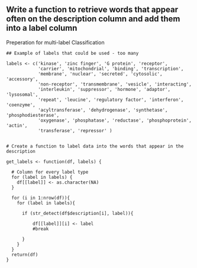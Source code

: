 ## Write a function to retrieve words that appear often on the description column and add them into a label column

Preperation for multi-label Classification

    ## Example of labels that could be used - too many

    labels <- c('kinase', 'zinc finger', 'G protein', 'receptor', 
                'carrier', 'mitochondrial', 'binding', 'transcription',
                'membrane', 'nuclear', 'secreted', 'cytosolic', 'accessory',
                'non-receptor', 'transmembrane', 'vesicle', 'interacting', 
                'interleukin', 'suppressor', 'hormone', 'adaptor', 'lysosomal', 
                'repeat', 'leucine', 'regulatory factor', 'interferon', 'coenzyme', 
                'acyltransferase', 'dehydrogenase', 'synthetase', 'phosphodiesterase',
                'oxygenase', 'phosphatase', 'reductase', 'phosphoprotein', 'actin', 
                'transferase', 'repressor' )


    # Create a function to label data into the words that appear in the description

    get_labels <- function(df, labels) {
      
      # Column for every label type
      for (label in labels) {
        df[[label]] <- as.character(NA)
      }
      
      for (i in 1:nrow(df)){
        for (label in labels){
          
          if (str_detect(df$description[i], label)){
              
              df[[label]][i] <- label
              #break 
          
          }
        }
      }
      return(df)
    }
